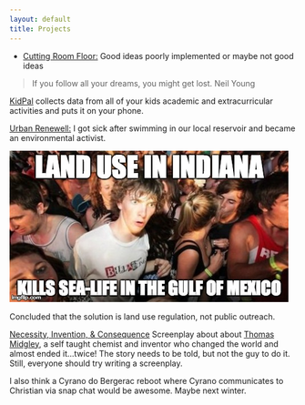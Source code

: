 ```yaml
---
layout: default
title: Projects
---
```


* [Cutting Room Floor:](the_floor.html#cut) Good ideas poorly implemented or maybe not good ideas


>If you follow all your dreams, you might get lost. Neil Young

[KidPal](http://kidpal.weebly.com/) collects data from all of your kids academic and extracurricular activities and puts it on your phone.  

[Urban Renewell:](http://wildlifeandwatershedfriendly.weebly.com/) I got sick after swimming in our local reservoir and became an environmental activist. 

![woah](/static/clarence.jpg)

Concluded that the solution is land use regulation, not public outreach. 

[Necessity, Invention, & Consequence](#)
Screenplay about about [Thomas Midgley](http://en.wikipedia.org/wiki/Thomas_Midgley,_Jr.), a self taught chemist and inventor who changed the world and almost ended it...twice! The story needs to be told, but not the guy to do it. Still, everyone should try writing a screenplay.

I also think a Cyrano do Bergerac reboot where Cyrano communicates to Christian via snap chat would be awesome. Maybe next winter. 

